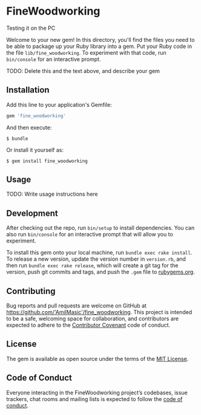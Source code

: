 # FineWoodworking


Testing it on the PC

Welcome to your new gem! In this directory, you'll find the files you need to be able to package up your Ruby library into a gem. Put your Ruby code in the file `lib/fine_woodworking`. To experiment with that code, run `bin/console` for an interactive prompt.

TODO: Delete this and the text above, and describe your gem

## Installation

Add this line to your application's Gemfile:

```ruby
gem 'fine_woodworking'
```

And then execute:

    $ bundle

Or install it yourself as:

    $ gem install fine_woodworking

## Usage

TODO: Write usage instructions here

## Development

After checking out the repo, run `bin/setup` to install dependencies. You can also run `bin/console` for an interactive prompt that will allow you to experiment.

To install this gem onto your local machine, run `bundle exec rake install`. To release a new version, update the version number in `version.rb`, and then run `bundle exec rake release`, which will create a git tag for the version, push git commits and tags, and push the `.gem` file to [rubygems.org](https://rubygems.org).

## Contributing

Bug reports and pull requests are welcome on GitHub at https://github.com/'AmilMasic'/fine_woodworking. This project is intended to be a safe, welcoming space for collaboration, and contributors are expected to adhere to the [Contributor Covenant](http://contributor-covenant.org) code of conduct.

## License

The gem is available as open source under the terms of the [MIT License](https://opensource.org/licenses/MIT).

## Code of Conduct

Everyone interacting in the FineWoodworking project’s codebases, issue trackers, chat rooms and mailing lists is expected to follow the [code of conduct](https://github.com/'AmilMasic'/fine_woodworking/blob/master/CODE_OF_CONDUCT.md).
